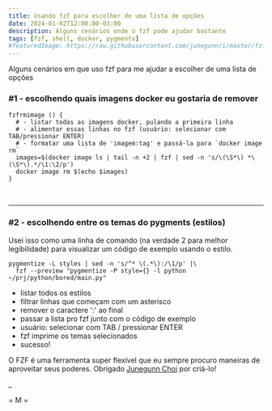```yaml
---
title: Usando fzf para escolher de uma lista de opções
date: 2024-01-02T12:00:00-03:00
description: Alguns cenários onde o fzf pode ajudar bastante
tags: [fzf, shell, docker, pygments]
#featuredImage: https://raw.githubusercontent.com/junegunn/i/master/fzf.png
---
```


Alguns cenários em que uso fzf para me ajudar a escolher de uma lista de opções

### #1 - escolhendo quais imagens docker eu gostaria de remover

```shell
fzfrmimage () {
  # - listar todas as imagens docker, pulando a primeira linha
  # - alimentar essas linhas no fzf (usuário: selecionar com TAB/pressionar ENTER)
  # - formatar uma lista de 'imagem:tag' e passá-la para `docker image rm`
  images=$(docker image ls | tail -n +2 | fzf | sed -n 's/\(\S*\) *\(\S*\).*/\1:\2/p')
  docker image rm $(echo $images)
}
```
<br/>

---

### #2 - escolhendo entre os temas do pygments (estilos)

Usei isso como uma linha de comando (na verdade 2 para melhor legibilidade) para visualizar um código de exemplo usando o estilo.

```shell
pygmentize -L styles | sed -n 's/^* \(.*\):/\1/p' |\
  fzf --preview "pygmentize -P style={} -l python ~/prj/python/bored/main.py"
```

- listar todos os estilos
- filtrar linhas que começam com um asterisco
- remover o caractere ':' ao final
- passar a lista pro fzf junto com o código de exemplo
- usuário: selecionar com TAB / pressionar ENTER
- fzf imprime os temas selecionados
- sucesso!

O FZF é uma ferramenta super flexível que eu sempre procuro maneiras de aproveitar seus poderes. Obrigado [Junegunn Choi](https://github.com/junegunn) por criá-lo!

_

= M =
